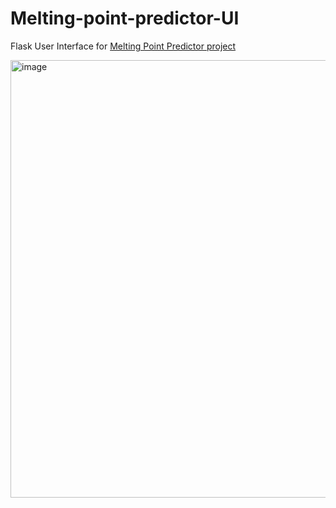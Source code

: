 # Melting-point-predictor-UI


Flask User Interface for [Melting Point Predictor project](https://github.com/Guillaume2126/Melting-point-predictor)



<img width="700" alt="image" src="https://github.com/lccopy/Melting-point-predictor-UI/assets/111251905/0b4c51db-60d8-47e6-a70d-fed5a1968931">
